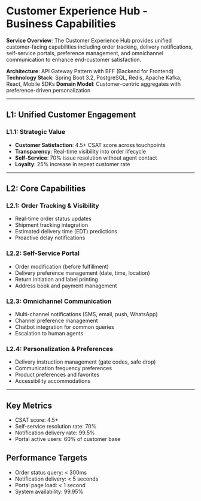 # Customer Experience Hub - Business Capabilities

**Service Overview**: The Customer Experience Hub provides unified customer-facing capabilities including order tracking, delivery notifications, self-service portals, preference management, and omnichannel communication to enhance end-customer satisfaction.

**Architecture**: API Gateway Pattern with BFF (Backend for Frontend)
**Technology Stack**: Spring Boot 3.2, PostgreSQL, Redis, Apache Kafka, React, Mobile SDKs
**Domain Model**: Customer-centric aggregates with preference-driven personalization

---

## L1: Unified Customer Engagement

### L1.1: Strategic Value
- **Customer Satisfaction**: 4.5+ CSAT score across touchpoints
- **Transparency**: Real-time visibility into order lifecycle
- **Self-Service**: 70% issue resolution without agent contact
- **Loyalty**: 25% increase in repeat customer rate

---

## L2: Core Capabilities

### L2.1: Order Tracking & Visibility
- Real-time order status updates
- Shipment tracking integration
- Estimated delivery time (EDT) predictions
- Proactive delay notifications

### L2.2: Self-Service Portal
- Order modification (before fulfillment)
- Delivery preference management (date, time, location)
- Return initiation and label printing
- Address book and payment management

### L2.3: Omnichannel Communication
- Multi-channel notifications (SMS, email, push, WhatsApp)
- Channel preference management
- Chatbot integration for common queries
- Escalation to human agents

### L2.4: Personalization & Preferences
- Delivery instruction management (gate codes, safe drop)
- Communication frequency preferences
- Product preferences and favorites
- Accessibility accommodations

---

## Key Metrics
- CSAT score: 4.5+
- Self-service resolution rate: 70%
- Notification delivery rate: 99.5%
- Portal active users: 60% of customer base

## Performance Targets
- Order status query: < 300ms
- Notification delivery: < 5 seconds
- Portal page load: < 1 second
- System availability: 99.95%
